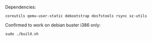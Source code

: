 Dependencies:
```
coreutils qemu-user-static debootstrap dosfstools rsync xz-utils
```
Confirmed to work on debian buster i386 only:
```
sudo ./build.sh
```